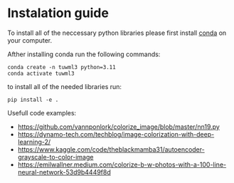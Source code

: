 # Instalation guide 
To install all of the neccessary python libraries please first install [conda](https://docs.conda.io/projects/conda/en/latest/index.html]) on your computer. 

Afther installing conda run the following commands:
```
conda create -n tuwml3 python=3.11
conda activate tuwml3
```
to install all of the needed libraries run:
```
pip install -e .
```

Usefull code examples:
- https://github.com/vannponlork/colorize_image/blob/master/nn19.py
- https://dynamo-tech.com/techblog/image-colorization-with-deep-learning-2/
- https://www.kaggle.com/code/theblackmamba31/autoencoder-grayscale-to-color-image
- https://emilwallner.medium.com/colorize-b-w-photos-with-a-100-line-neural-network-53d9b4449f8d

